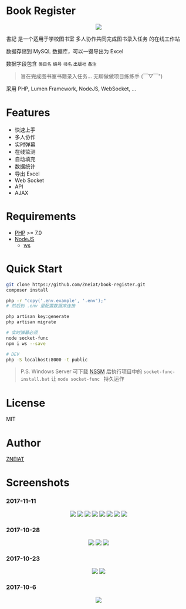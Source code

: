 # Book Register

<p align="center"><img src="https://raw.githubusercontent.com/Zneiat/book-register/master/docs/logo.png"></p>

書記 是一个适用于学校图书室 多人协作共同完成图书录入任务 的在线工作站

数据存储到 MySQL 数据库，可以一键导出为 Excel

数据字段包含 `类目名` `编号` `书名` `出版社` `备注`

> 旨在完成图书室书籍录入任务... 无聊做做项目练练手 (￣▽￣")

采用 PHP, Lumen Framework, NodeJS, WebSocket, ...

# Features
- 快速上手
- 多人协作
- 实时弹幕
- 在线监测
- 自动填充
- 数据统计
- 导出 Excel
- Web Socket
- API
- AJAX

# Requirements
- [PHP](http://www.php.net/) >= 7.0
- [NodeJS](http://nodejs.cn/)
    - [ws](https://github.com/websockets/ws)

# Quick Start
```sh
git clone https://github.com/Zneiat/book-register.git
composer install

php -r "copy('.env.example', '.env');"
# 然后到 .env 里配置数据库连接

php artisan key:generate
php artisan migrate

# 实时弹幕必须
node socket-func
npm i ws --save

# DEV
php -S localhost:8000 -t public
```

> P.S. Windows Server 可下载 [NSSM](http://nssm.cc) 后执行项目中的 `socket-func-install.bat` 让 `node socket-func ` 持久运作

# License
MIT

# Author
[ZNEIAT](http://www.qwqaq.com)

# Screenshots

### 2017-11-11
<p align="center">
<img src="https://raw.githubusercontent.com/Zneiat/book-register/master/docs/screenshots/2017-11-11/login.png">
<img src="https://raw.githubusercontent.com/Zneiat/book-register/master/docs/screenshots/2017-11-11/category_list.png">
<img src="https://raw.githubusercontent.com/Zneiat/book-register/master/docs/screenshots/2017-11-11/danmaku.gif">
<img src="https://raw.githubusercontent.com/Zneiat/book-register/master/docs/screenshots/2017-11-11/editor.png">
<img src="https://raw.githubusercontent.com/Zneiat/book-register/master/docs/screenshots/2017-11-11/inserter.gif">
<img src="https://raw.githubusercontent.com/Zneiat/book-register/master/docs/screenshots/2017-11-11/autocomplete.gif">
<img src="https://raw.githubusercontent.com/Zneiat/book-register/master/docs/screenshots/2017-11-11/ranking.png">
<img src="https://raw.githubusercontent.com/Zneiat/book-register/master/docs/screenshots/2017-11-11/socket-func.png">
</p>

### 2017-10-28
<p align="center">
<img src="https://raw.githubusercontent.com/Zneiat/book-register/master/docs/screenshots/2017-10-28-1.png">
<img src="https://raw.githubusercontent.com/Zneiat/book-register/master/docs/screenshots/2017-10-28-2.png">
<img src="https://raw.githubusercontent.com/Zneiat/book-register/master/docs/screenshots/2017-10-28-3.png">
</p>

### 2017-10-23
<p align="center">
<img src="https://raw.githubusercontent.com/Zneiat/book-register/master/docs/screenshots/2017-10-23-1.png">
<img src="https://raw.githubusercontent.com/Zneiat/book-register/master/docs/screenshots/2017-10-23-2.png">
</p>

### 2017-10-6
<p align="center">
<img src="https://raw.githubusercontent.com/Zneiat/book-register/master/docs/screenshots/2017-10-6-1.png">
</p>